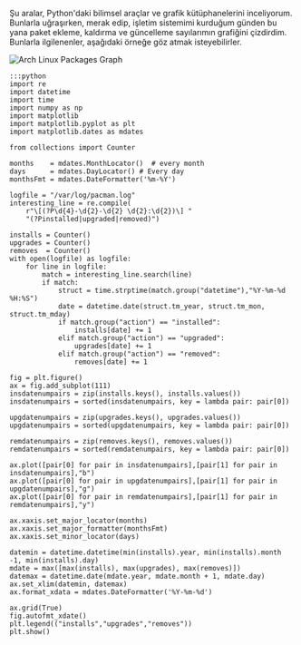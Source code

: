 <!--
.. date: 2012-01-08 00:22:00
.. slug: arch-linux-paket-grafigi
.. title: Arch Linux Paket Grafiği
.. description: numpy ve matplotlib kullanarak görselleştirmek için, bir kayıt dosyasından veriler alınıyor. Python ile grafik çizme örneği görmek için okuyun.
-->

Şu aralar, Python'daki bilimsel araçlar ve grafik kütüphanelerini
inceliyorum. Bunlarla uğraşırken, merak edip, işletim sistemimi kurduğum
günden bu yana paket ekleme, kaldırma ve güncelleme sayılarımın
grafiğini çizdirdim. Bunlarla ilgilenenler, aşağıdaki örneğe göz atmak
isteyebilirler. <!-- TEASER_END -->


![Arch Linux Packages Graph](/images/package-graph.png)



    :::python
    import re
    import datetime
    import time
    import numpy as np
    import matplotlib
    import matplotlib.pyplot as plt
    import matplotlib.dates as mdates
    
    from collections import Counter
    
    months    = mdates.MonthLocator()  # every month
    days      = mdates.DayLocator() # Every day
    monthsFmt = mdates.DateFormatter('%m-%Y')
    
    logfile = "/var/log/pacman.log"
    interesting_line = re.compile(
        r"\[(?P\d{4}-\d{2}-\d{2} \d{2}:\d{2})\] "
        "(?Pinstalled|upgraded|removed)")
    
    installs = Counter()
    upgrades = Counter()
    removes  = Counter()
    with open(logfile) as logfile:
        for line in logfile:
            match = interesting_line.search(line)
            if match:
                struct = time.strptime(match.group("datetime"),"%Y-%m-%d %H:%S")
                date = datetime.date(struct.tm_year, struct.tm_mon, struct.tm_mday)
                if match.group("action") == "installed":
                    installs[date] += 1
                elif match.group("action") == "upgraded":
                    upgrades[date] += 1
                elif match.group("action") == "removed":
                    removes[date] += 1
    
    fig = plt.figure()
    ax = fig.add_subplot(111)
    insdatenumpairs = zip(installs.keys(), installs.values())
    insdatenumpairs = sorted(insdatenumpairs, key = lambda pair: pair[0])
    
    upgdatenumpairs = zip(upgrades.keys(), upgrades.values())
    upgdatenumpairs = sorted(upgdatenumpairs, key = lambda pair: pair[0])
    
    remdatenumpairs = zip(removes.keys(), removes.values())
    remdatenumpairs = sorted(remdatenumpairs, key = lambda pair: pair[0])
    
    ax.plot([pair[0] for pair in insdatenumpairs],[pair[1] for pair in insdatenumpairs],"b")
    ax.plot([pair[0] for pair in upgdatenumpairs],[pair[1] for pair in upgdatenumpairs],"g")
    ax.plot([pair[0] for pair in remdatenumpairs],[pair[1] for pair in remdatenumpairs],"y")
    
    ax.xaxis.set_major_locator(months)
    ax.xaxis.set_major_formatter(monthsFmt)
    ax.xaxis.set_minor_locator(days)
    
    datemin = datetime.datetime(min(installs).year, min(installs).month -1, min(installs).day)
    mdate = max([max(installs), max(upgrades), max(removes)])
    datemax = datetime.date(mdate.year, mdate.month + 1, mdate.day)
    ax.set_xlim(datemin, datemax)
    ax.format_xdata = mdates.DateFormatter('%Y-%m-%d')
    
    ax.grid(True)
    fig.autofmt_xdate()
    plt.legend(("installs","upgrades","removes"))
    plt.show()